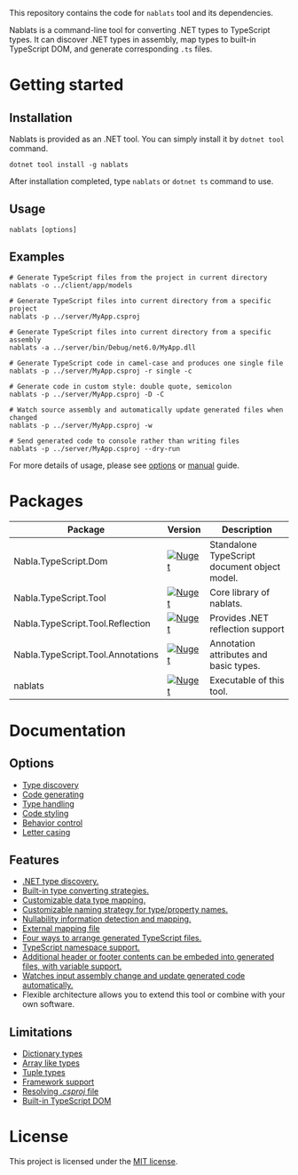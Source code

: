 This repository contains the code for `nablats` tool and its dependencies.

Nablats is a command-line tool for converting .NET types to TypeScript types. It can discover .NET types in assembly, map types to built-in TypeScript DOM, and generate corresponding `.ts` files.

# Getting started
## Installation

Nablats is provided as an .NET tool. You can simply install it by `dotnet tool` command.

```PS
dotnet tool install -g nablats
```

After installation completed, type `nablats` or `dotnet ts` command to use.

## Usage

```PS
nablats [options]
```

## Examples

```PS
# Generate TypeScript files from the project in current directory
nablats -o ../client/app/models

# Generate TypeScript files into current directory from a specific project
nablats -p ../server/MyApp.csproj

# Generate TypeScript files into current directory from a specific assembly
nablats -a ../server/bin/Debug/net6.0/MyApp.dll

# Generate TypeScript code in camel-case and produces one single file
nablats -p ../server/MyApp.csproj -r single -c

# Generate code in custom style: double quote, semicolon
nablats -p ../server/MyApp.csproj -D -C

# Watch source assembly and automatically update generated files when changed
nablats -p ../server/MyApp.csproj -w

# Send generated code to console rather than writing files
nablats -p ../server/MyApp.csproj --dry-run
```

For more details of usage, please see [options](docs/Options.md) or [manual](docs/Manual.md) guide.

# Packages

|Package|Version|Description|
|-------|-------|-----------|
|Nabla.TypeScript.Dom|[![Nuget](https://img.shields.io/nuget/v/Nabla.TypeScript.Dom.svg)](https://nuget.org/packages/Nabla.TypeScript.Dom)|Standalone TypeScript document object model.|
|Nabla.TypeScript.Tool|[![Nuget](https://img.shields.io/nuget/v/Nabla.TypeScript.Tool.svg)](https://nuget.org/packages/Nabla.TypeScript.Tool)|Core library of nablats.|
|Nabla.TypeScript.Tool.Reflection|[![Nuget](https://img.shields.io/nuget/v/Nabla.TypeScript.Tool.Reflection.svg)](https://nuget.org/packages/Nabla.TypeScript.Tool.Reflection)|Provides .NET reflection support|
|Nabla.TypeScript.Tool.Annotations|[![Nuget](https://img.shields.io/nuget/v/Nabla.TypeScript.Tool.Annotations.svg)](https://nuget.org/packages/Nabla.TypeScript.Tool.Annotations)|Annotation attributes and basic types.|
|nablats|[![Nuget](https://img.shields.io/nuget/v/nablats.svg)](https://nuget.org/packages/nablats)|Executable of this tool.|

# Documentation

## Options

* [Type discovery](docs/Options.md#type-discovery-options)
* [Code generating](docs/Options.md#code-generating-options)
* [Type handling](docs/Options.md#type-handling-options)
* [Code styling](docs/Options.md#code-styling-options)
* [Behavior control](docs/Options.md#behavior-control-options)
* [Letter casing](docs/Options.md#letter-casing)

## Features

*   [.NET type discovery.](docs/Manual.md#type-discovery)
*   [Built-in type converting strategies.](docs/Manual.md#type-handling)
*   [Customizable data type mapping.](docs/Manual.md#type-overriding)
*   [Customizable naming strategy for type/property names.](docs/Manual.md#name-handling)
*   [Nullability information detection and mapping.](docs/Manual.md#nullability-handling)
*   [External mapping file](docs/Manual.md#external-type-mapping)
*   [Four ways to arrange generated TypeScript files.](docs/Manual.md#file-arrangement)
*   [TypeScript namespace support.](docs/Manual.md#namespace-support)
*   [Additional header or footer contents can be embeded into generated files, with variable support.](docs/Manual.md#content-injection)
*   [Watches input assembly change and update generated code automatically.](docs/Manual.md#assembly-watching)
*   Flexible architecture allows you to extend this tool or combine with your own software.

## Limitations

* [Dictionary types](docs/Limitations.md#dictionary-types)
* [Array like types](docs/Limitations.md#array-like-types)
* [Tuple types](docs/Limitations.md#tuple-types)
* [Framework support](docs/Limitations.md#framework-support)
* [Resolving _.csproj_ file](docs/Limitations.md#resolving-csproj-file)
* [Built-in TypeScript DOM](docs/Limitations.md#built-in-typescript-dom)

# License

This project is licensed under the [MIT license](LICENSE.md).